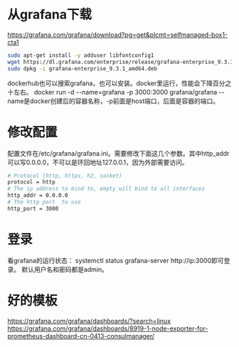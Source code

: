 # 从grafana下载
https://grafana.com/grafana/download?pg=get&plcmt=selfmanaged-box1-cta1

```bash
sudo apt-get install -y adduser libfontconfig1
wget https://dl.grafana.com/enterprise/release/grafana-enterprise_9.3.1_amd64.deb
sudo dpkg -i grafana-enterprise_9.3.1_amd64.deb
```

dockerhub也可以搜索grafana，也可以安装。docker里运行，性能会下降百分之十左右。
docker run -d --name=grafana -p 3000:3000 grafana/grafana
--name是docker创建后的容器名称，-p前面是host端口，后面是容器的端口。

# 修改配置
配置文件在/etc/grafana/grafana.ini。需要修改下面这几个参数。其中http_addr可以写0.0.0.0，不可以是环回地址127.0.0.1，因为外部需要访问。
```bash
# Protocol (http, https, h2, socket)
protocol = http
# The ip address to bind to, empty will bind to all interfaces
http_addr = 0.0.0.0
# The http port  to use
http_port = 3000
```

# 登录
看grafana的运行状态：
systemctl status grafana-server
http://ip:3000即可登录。
默认用户名和密码都是admin。

# 好的模板
https://grafana.com/grafana/dashboards/?search=linux
https://grafana.com/grafana/dashboards/8919-1-node-exporter-for-prometheus-dashboard-cn-0413-consulmanager/
